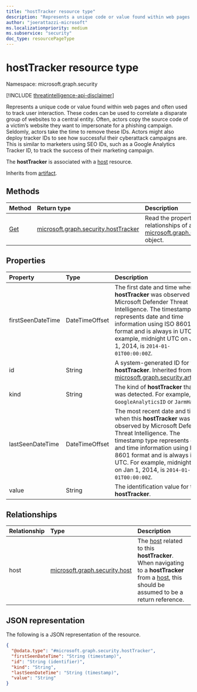 ```yaml
---
title: "hostTracker resource type"
description: "Represents a unique code or value found within web pages and often used to track user interaction."
author: "joerattazzi-microsoft"
ms.localizationpriority: medium
ms.subservice: "security"
doc_type: resourcePageType
---
```


# hostTracker resource type

Namespace: microsoft.graph.security

[!INCLUDE [threatintelligence-api-disclaimer](../../includes/threatintelligence-api-disclaimer.md)]

Represents a unique code or value found within web pages and often used to track user interaction. These codes can be used to correlate a disparate group of websites to a central entity. Often, actors copy the source code of a victim’s website they want to impersonate for a phishing campaign. Seldomly, actors take the time to remove these IDs. Actors might also deploy tracker IDs to see how successful their cyberattack campaigns are. This is similar to marketers using SEO IDs, such as a Google Analytics Tracker ID, to track the success of their marketing campaign.

The **hostTracker** is associated with a [host](../resources/security-host.md) resource.

Inherits from [artifact](../resources/security-artifact.md).

## Methods

| Method                                                | Return type                                                                  | Description                                                                                                                     |
| :---------------------------------------------------- | :--------------------------------------------------------------------------- | :------------------------------------------------------------------------------------------------------------------------------ |
| [Get](../api/security-hosttracker-get.md) | [microsoft.graph.security.hostTracker](../resources/security-hosttracker.md) | Read the properties and relationships of a [microsoft.graph.security.hostTracker](../resources/security-hosttracker.md) object. |

## Properties

| Property          | Type           | Description                                                                                                                                                                                                                                                                                  |
| :---------------- | :------------- | :------------------------------------------------------------------------------------------------------------------------------------------------------------------------------------------------------------------------------------------------------------------------------------------- |
| firstSeenDateTime | DateTimeOffset | The first date and time when this **hostTracker** was observed by Microsoft Defender Threat Intelligence. The timestamp type represents date and time information using ISO 8601 format and is always in UTC. For example, midnight UTC on Jan 1, 2014, is `2014-01-01T00:00:00Z`.       |
| id                | String         | A system-generated ID for this **hostTracker**. Inherited from [microsoft.graph.security.artifact](../resources/security-artifact.md).                                                                                                                                                       |
| kind              | String         | The kind of **hostTracker** that was detected. For example, `GoogleAnalyticsID` or `JarmHash`.                                                                                                                                                                                               |
| lastSeenDateTime  | DateTimeOffset | The most recent date and time when this **hostTracker** was observed by Microsoft Defender Threat Intelligence. The timestamp type represents date and time information using ISO 8601 format and is always in UTC. For example, midnight UTC on Jan 1, 2014, is `2014-01-01T00:00:00Z`. |
| value             | String         | The identification value for the **hostTracker**.                                                                                                                                                                                                                                            |

## Relationships

| Relationship | Type                                                           | Description                                                                                                                                                                                                    |
| :----------- | :------------------------------------------------------------- | :------------------------------------------------------------------------------------------------------------------------------------------------------------------------------------------------------------- |
| host         | [microsoft.graph.security.host](../resources/security-host.md) | The [host](../resources/security-host.md) related to this **hostTracker**. When navigating to a **hostTracker** from a [host](../resources/security-host.md), this should be assumed to be a return reference. |

## JSON representation

The following is a JSON representation of the resource.

<!-- {
  "blockType": "resource",
  "keyProperty": "id",
  "@odata.type": "microsoft.graph.security.hostTracker",
  "baseType": "microsoft.graph.security.artifact",
  "openType": false
}
-->

```json
{
  "@odata.type": "#microsoft.graph.security.hostTracker",
  "firstSeenDateTime": "String (timestamp)",
  "id": "String (identifier)",
  "kind": "String",
  "lastSeenDateTime": "String (timestamp)",
  "value": "String"
}
```
